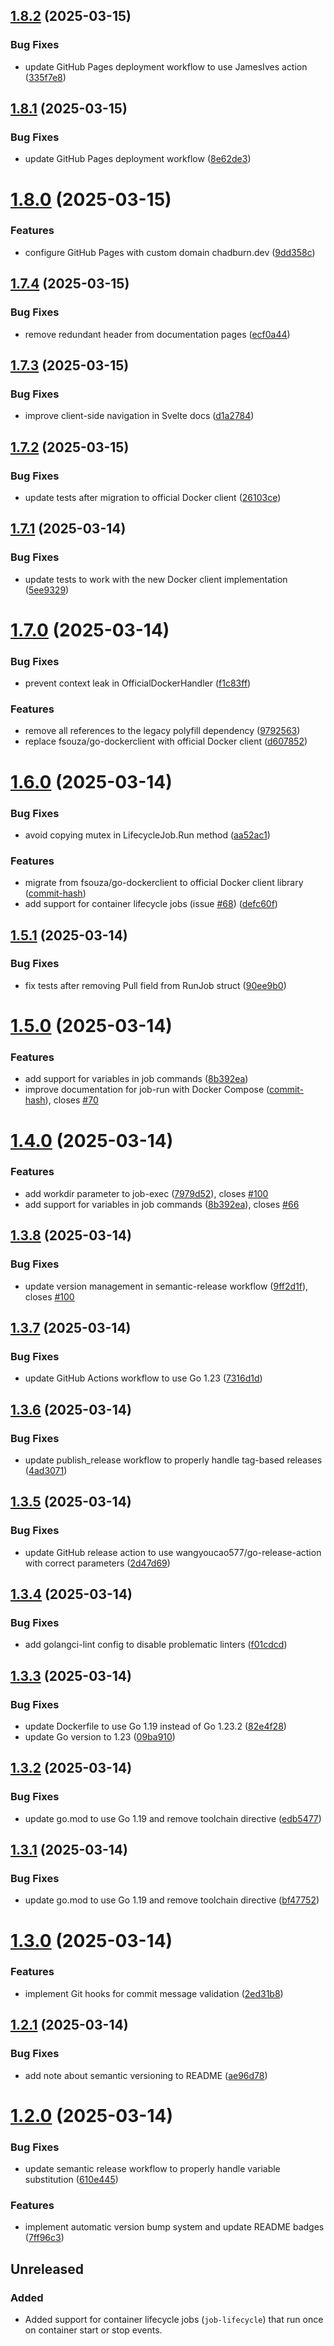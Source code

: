 ## [1.8.2](https://github.com/PremoWeb/chadburn/compare/v1.8.1...v1.8.2) (2025-03-15)


### Bug Fixes

* update GitHub Pages deployment workflow to use JamesIves action ([335f7e8](https://github.com/PremoWeb/chadburn/commit/335f7e84ef83e0e58e78064f1c72a6022752cd1a))

## [1.8.1](https://github.com/PremoWeb/chadburn/compare/v1.8.0...v1.8.1) (2025-03-15)


### Bug Fixes

* update GitHub Pages deployment workflow ([8e62de3](https://github.com/PremoWeb/chadburn/commit/8e62de3d40584d73b5fde16544531453808d293b))

# [1.8.0](https://github.com/PremoWeb/chadburn/compare/v1.7.4...v1.8.0) (2025-03-15)


### Features

* configure GitHub Pages with custom domain chadburn.dev ([9dd358c](https://github.com/PremoWeb/chadburn/commit/9dd358c56568dce3f72a25c7ca099219bde8ddd4))

## [1.7.4](https://github.com/PremoWeb/chadburn/compare/v1.7.3...v1.7.4) (2025-03-15)


### Bug Fixes

* remove redundant header from documentation pages ([ecf0a44](https://github.com/PremoWeb/chadburn/commit/ecf0a44cd76b8230a6760c297d528e3660ba5dd9))

## [1.7.3](https://github.com/PremoWeb/chadburn/compare/v1.7.2...v1.7.3) (2025-03-15)


### Bug Fixes

* improve client-side navigation in Svelte docs ([d1a2784](https://github.com/PremoWeb/chadburn/commit/d1a278469781d484230748f892938a35b4cb5502))

## [1.7.2](https://github.com/PremoWeb/chadburn/compare/v1.7.1...v1.7.2) (2025-03-15)


### Bug Fixes

* update tests after migration to official Docker client ([26103ce](https://github.com/PremoWeb/chadburn/commit/26103ce692a1ce888859babceeeb9a2305642fdf))

## [1.7.1](https://github.com/PremoWeb/chadburn/compare/v1.7.0...v1.7.1) (2025-03-14)


### Bug Fixes

* update tests to work with the new Docker client implementation ([5ee9329](https://github.com/PremoWeb/chadburn/commit/5ee93297fb0f9bfb44123c1664c5775d11606e85))

# [1.7.0](https://github.com/PremoWeb/chadburn/compare/v1.6.0...v1.7.0) (2025-03-14)


### Bug Fixes

* prevent context leak in OfficialDockerHandler ([f1c83ff](https://github.com/PremoWeb/chadburn/commit/f1c83ff7b3ed3bb76eb0e566a62dbe0cf2cfff51))


### Features

* remove all references to the legacy polyfill dependency ([9792563](https://github.com/PremoWeb/chadburn/commit/97925638200cea0f9249dd26cb159e1ff664a4b9))
* replace fsouza/go-dockerclient with official Docker client ([d607852](https://github.com/PremoWeb/chadburn/commit/d6078526a11913f00a5aa31d156783e05aef93dd))

# [1.6.0](https://github.com/PremoWeb/chadburn/compare/v1.5.1...v1.6.0) (2025-03-14)


### Bug Fixes

* avoid copying mutex in LifecycleJob.Run method ([aa52ac1](https://github.com/PremoWeb/chadburn/commit/aa52ac11890c932d8921813a3968e962566464b9))


### Features

* migrate from fsouza/go-dockerclient to official Docker client library ([commit-hash](https://github.com/PremoWeb/chadburn/commit/commit-hash))
* add support for container lifecycle jobs (issue [#68](https://github.com/PremoWeb/chadburn/issues/68)) ([defc60f](https://github.com/PremoWeb/chadburn/commit/defc60f9d087b15d368008f3ac321e71679c30cb))

## [1.5.1](https://github.com/PremoWeb/chadburn/compare/v1.5.0...v1.5.1) (2025-03-14)


### Bug Fixes

* fix tests after removing Pull field from RunJob struct ([90ee9b0](https://github.com/PremoWeb/chadburn/commit/90ee9b021b8d3938f686830334b292e2ff361ef9))

# [1.5.0](https://github.com/PremoWeb/chadburn/compare/v1.4.0...v1.5.0) (2025-03-14)


### Features

* add support for variables in job commands ([8b392ea](https://github.com/PremoWeb/chadburn/commit/8b392ea965272afca328b844b1b58b826e157abd))
* improve documentation for job-run with Docker Compose ([commit-hash](https://github.com/PremoWeb/chadburn/commit/commit-hash)), closes [#70](https://github.com/PremoWeb/chadburn/issues/70)

# [1.4.0](https://github.com/PremoWeb/chadburn/compare/v1.3.8...v1.4.0) (2025-03-14)


### Features

* add workdir parameter to job-exec ([7979d52](https://github.com/PremoWeb/chadburn/commit/7979d5202f17e399cbaf8379635b9278cc282180)), closes [#100](https://github.com/PremoWeb/chadburn/issues/100)
* add support for variables in job commands ([8b392ea](https://github.com/PremoWeb/chadburn/commit/8b392ea)), closes [#66](https://github.com/PremoWeb/chadburn/issues/66)

## [1.3.8](https://github.com/PremoWeb/chadburn/compare/v1.3.7...v1.3.8) (2025-03-14)


### Bug Fixes

* update version management in semantic-release workflow ([9ff2d1f](https://github.com/PremoWeb/chadburn/commit/9ff2d1f45d79303df420cd0967817a22a9704fc7)), closes [#100](https://github.com/PremoWeb/chadburn/issues/100)

## [1.3.7](https://github.com/PremoWeb/chadburn/compare/v1.3.6...v1.3.7) (2025-03-14)


### Bug Fixes

* update GitHub Actions workflow to use Go 1.23 ([7316d1d](https://github.com/PremoWeb/chadburn/commit/7316d1d15b01c6bee20d58112767b5f33d257131))

## [1.3.6](https://github.com/PremoWeb/chadburn/compare/v1.3.5...v1.3.6) (2025-03-14)


### Bug Fixes

* update publish_release workflow to properly handle tag-based releases ([4ad3071](https://github.com/PremoWeb/chadburn/commit/4ad3071e852b4e140fc8bc81841d56012b083c01))

## [1.3.5](https://github.com/PremoWeb/chadburn/compare/v1.3.4...v1.3.5) (2025-03-14)


### Bug Fixes

* update GitHub release action to use wangyoucao577/go-release-action with correct parameters ([2d47d69](https://github.com/PremoWeb/chadburn/commit/2d47d6926cfa2c9d52d9b6764a608c31e16a1b5d))

## [1.3.4](https://github.com/PremoWeb/chadburn/compare/v1.3.3...v1.3.4) (2025-03-14)


### Bug Fixes

* add golangci-lint config to disable problematic linters ([f01cdcd](https://github.com/PremoWeb/chadburn/commit/f01cdcdb65d543c714a357c9bf96abe72e941f97))

## [1.3.3](https://github.com/PremoWeb/chadburn/compare/v1.3.2...v1.3.3) (2025-03-14)


### Bug Fixes

* update Dockerfile to use Go 1.19 instead of Go 1.23.2 ([82e4f28](https://github.com/PremoWeb/chadburn/commit/82e4f28b90a6c56078ae0e7a0894305b69714b43))
* update Go version to 1.23 ([09ba910](https://github.com/PremoWeb/chadburn/commit/09ba9104a83d10c6bb8689ae7aee4abc46bfc379))

## [1.3.2](https://github.com/PremoWeb/chadburn/compare/v1.3.1...v1.3.2) (2025-03-14)


### Bug Fixes

* update go.mod to use Go 1.19 and remove toolchain directive ([edb5477](https://github.com/PremoWeb/chadburn/commit/edb5477f9c019ae17f80e78e6f3dc80b51e0433d))

## [1.3.1](https://github.com/PremoWeb/chadburn/compare/v1.3.0...v1.3.1) (2025-03-14)


### Bug Fixes

* update go.mod to use Go 1.19 and remove toolchain directive ([bf47752](https://github.com/PremoWeb/chadburn/commit/bf477527a355e15245dc9aaaa1a3327cafc6b38a))

# [1.3.0](https://github.com/PremoWeb/chadburn/compare/v1.2.1...v1.3.0) (2025-03-14)


### Features

* implement Git hooks for commit message validation ([2ed31b8](https://github.com/PremoWeb/chadburn/commit/2ed31b8a15c5e8085ae2e6f6c069bd89086c25d6))

## [1.2.1](https://github.com/PremoWeb/chadburn/compare/v1.2.0...v1.2.1) (2025-03-14)


### Bug Fixes

* add note about semantic versioning to README ([ae96d78](https://github.com/PremoWeb/chadburn/commit/ae96d7810939d1bb5fb26f1a6921ddd213cd5fac))

# [1.2.0](https://github.com/PremoWeb/chadburn/compare/v1.1.0...v1.2.0) (2025-03-14)


### Bug Fixes

* update semantic release workflow to properly handle variable substitution ([610e445](https://github.com/PremoWeb/chadburn/commit/610e445cb28747b38d5c8a2895ed2ece932b3e34))


### Features

* implement automatic version bump system and update README badges ([7ff96c3](https://github.com/PremoWeb/chadburn/commit/7ff96c36dec1b73d0deb472dda1375a5281ca272))

## Unreleased

### Added
- Added support for container lifecycle jobs (`job-lifecycle`) that run once on container start or stop events.
